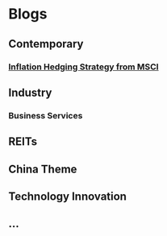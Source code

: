 # Blogs

## Contemporary 
### [Inflation Hedging Strategy from MSCI](https://github.com/znaixian/Blogs/blob/master/Contemporary/Inflation%20Hedging%20Strategy%20from%20MSCI.md)

## Industry
### Business Services


## REITs

## China Theme

## Technology Innovation

## ...      
